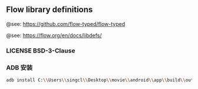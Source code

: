 ## Flow library definitions

@see: https://github.com/flow-typed/flow-typed

@see: https://flow.org/en/docs/libdefs/

### LICENSE BSD-3-Clause

### ADB 安装

```sh
adb install C:\\Users\\singcl\\Desktop\\movie\\android\\app\\build\\outputs\\apk\\release\\app-release.apk
```
